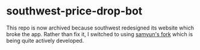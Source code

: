 # southwest-price-drop-bot

This repo is now archived because southwest redesigned its website which broke the app. Rather than fix it, I switched to using [samyun's fork](https://github.com/samyun/southwest-price-drop-bot) which is being quite actively developed. 
